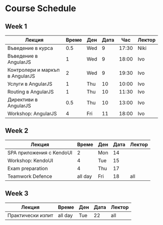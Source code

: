 # Course Schedule

## Week 1

| Лекция                          | Време   | Ден | Дата| Час   | Лектор |
|---------------------------------|---------|-----|-----|----   | ------ |
| Въведение в курса               | 0.5     | Wed | 9   | 17:30 | Niki   |
| Въведение в AngularJS           | 1       | Wed | 9   | 18:00 | Ivo    |
| Контролери и маркъп в AngularJS | 2       | Wed | 9   | 19:30 | Ivo    |
| Услуги в AngularJS              | 1       | Thu | 10  | 10:00 | Ivo    |
| Routing в AngularJS             | 1       | Thu | 10  | 11:30 | Ivo    |
| Директиви в AngularJS           | 0.5     | Thu | 10  | 13:00 | Ivo    |
| Workshop: AngularJS             | 4       | Fri | 11  | 18:00 | Ivo    |

## Week 2

| Лекция                          | Време   | Ден | Дата| Лектор |
|---------------------------------|---------|-----|-----|--------|
| SPA приложения с KendoUI        | 2       | Mon | 14  |        |
| Workshop: KendoUI               | 4       | Tue | 15  |        |
| Exam preparation                | 4       | Thu | 17  |        |
| Teamwork Defence                | all day | Fri | 18  | all    |

## Week 3

| Лекция                          | Време   | Ден | Дата| Лектор |
|---------------------------------|---------|-----|-----|--------|
| Практически изпит               | all day | Tue | 22  | all    |

